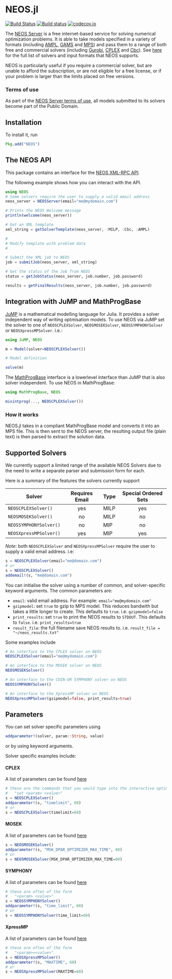 # NEOS.jl
[![Build Status](https://travis-ci.org/odow/NEOS.jl.svg?branch=master)](https://travis-ci.org/odow/NEOS.jl)
[![Build status](https://ci.appveyor.com/api/projects/status/u54uaoskgjd87gxb/branch/master?svg=true)](https://ci.appveyor.com/project/odow/neos-jl/branch/master)
[![codecov.io](http://codecov.io/github/odow/NEOS.jl/coverage.svg?branch=master)](http://codecov.io/github/odow/NEOS.jl?branch=master)

The [NEOS Server](http://www.neos-server.org/neos) is a free internet-based service for solving numerical optimization problems. It is able to take models specified in a variety of formats (including [AMPL](http://ampl.com/), [GAMS](http://www.gams.com/) and [MPS](https://en.wikipedia.org/wiki/MPS_%28format%29)) and pass them to a range of both free and commercial solvers (including [Gurobi](http://www.gurobi.com/), [CPLEX](http://www-03.ibm.com/software/products/en/ibmilogcpleoptistud/) and [Cbc](https://projects.coin-or.org/Cbc)). See [here](http://www.neos-server.org/neos/solvers/index.html) for the full list of solvers and input formats that NEOS supports.

NEOS is particularly useful if you require a commercial solver, but are unable to afford the subscription, or are not eligible for a free license, or if your problem is larger than the limits placed on free versions.

### Terms of use
As part of the [NEOS Server terms of use](http://www.neos-server.org/neos/termofuse.html), all models submitted to its solvers become part of the Public Domain.

## Installation
To install it, run

```julia
Pkg.add("NEOS")
```

## The NEOS API
This package contains an interface for the [NEOS XML-RPC API](http://www.neos-server.org/neos/NEOS-API.html).

The following example shows how you can interact with the API.

```julia
using NEOS
# Some solvers require the user to supply a valid email address
neos_server = NEOSServer(email="me@mydomain.com")

# Prints the NEOS Welcome message
println(welcome(neos_server))

# Get an XML template
xml_string = getSolverTemplate(neos_server, :MILP, :Cbc, :AMPL)

#
# Modify template with problem data
#

# Submit the XML job to NEOS
job = submitJob(neos_server, xml_string)

# Get the status of the Job from NEOS
status = getJobStatus(neos_server, job.number, job.password)

results = getFinalResults(neos_server, job.number, job.password)
```

## Integration with JuMP and MathProgBase
[JuMP](https://github.com/JuliaOpt/JuMP.jl) is a mathematical modelling language for Julia. It provides a solver independent way of writing optmisation models. To use NEOS via JuMP set the solver to one of `NEOSCPLEXSolver`, `NEOSMOSEKSolver`, `NEOSSYMPHONYSolver` or `NEOSXpressMPSolver`. i.e.:

```julia
using JuMP, NEOS

m = Model(solver=NEOSCPLEXSolver())

# Model definition

solve(m)
```

 The [MathProgBase](https://github.com/JuliaOpt/MathProgBase.jl) interface is a lowerlevel interface than JuMP that is also solver independent. To use NEOS in MathProgBase:

```julia
using MathProgBase, NEOS

mixintprog(..., NEOSCPLEXSolver())

```

### How it works

NEOS.jl takes in a compliant MathProgBase model and converts it into an MPS file. This is then sent to the NEOS server, the resulting output file (plain text) is then parsed to extract the solution data.


## Supported Solvers
We currently support a limited range of the available NEOS Solvers due to the need to write a separate parser and submission form for each.

Here is a summary of the features the solvers currently support

| Solver                 | Requires Email | Type   | Special Ordered Sets |
| -------------------    | :------------: | :----- | :---: |
| `NEOSCPLEXSolver()`    | yes            |  MILP  | yes   |
| `NEOSMOSEKSolver()`    | no             |  MILP  | no    |
| `NEOSSYMPHONYSolver()` | no             |  MIP   | no    |
| `NEOSXpressMPSolver()` | yes            |  MIP   | yes   |

*Note*: both `NEOSCPLEXSolver` and `NEOSXpressMPSolver` require the user to supply a valid email address. i.e:
```julia
s = NEOSCPLEXSolver(email="me@domain.com")
# or
s = NEOSCPLEXSolver()
addemail!(s, "me@domain.com")
```

You can initialise the solver using a number of common, and solver-specific keyword arguments. The common parameters are:
 - `email`: valid email address. For example: `email="me@mydomain.com"`
 - `gzipmodel`: set `true` to gzip to MPS model. This reduces bandwith but takes a little longer to create. This defaults to `true`. i.e. `gzipmodel=false`
 - `print_results`: set `true` to print the NEOS results to `STDOUT`. This defaults to `false`. i.e. `print_results=true`
 - `result_file`: the full filename save NEOS results to. i.e. `result_file = "~/neos_results.txt"`

Some examples include
```julia
# An interface to the CPLEX solver on NEOS
NEOSCPLEXSolver(email="me@mydomain.com")

# An interface to the MOSEK solver on NEOS
NEOSMOSEKSolver()

# An interface to the COIN-OR SYMPHONY solver on NEOS
NEOSSYMPHONYSolver()

# An interface to the XpressMP solver on NEOS
NEOSXpressMPSolver(gzipmodel=false, print_results=true)
 ```


## Parameters

You can set solver specific parameters using

```julia
addparameter!(solver, param::String, value)
```

or by using keyword arguments.

Solver specific examples include:

#### CPLEX
A list of parameters can be found [here](http://www-01.ibm.com/support/knowledgecenter/SSSA5P_12.6.1/ilog.odms.cplex.help/CPLEX/InteractiveOptimizer/topics/commands.html)
```julia
# these are the commands that you would type into the interactive optimiser
# 	"set <param> <value>"
s = NEOSCPLEXSolver()
addparameter!(s, "timelimit", 60)
# or
s = NEOSCPLEXSolver(timelimit=60)
```

#### MOSEK
A list of parameters can be found [here](http://docs.mosek.com/7.0/capi/Parameters.html)
```julia
s = NEOSMOSEKSolver()
addparameter!(s, "MSK_DPAR_OPTIMIZER_MAX_TIME", 60)
# or
s = NEOSMOSEKSolver(MSK_DPAR_OPTIMIZER_MAX_TIME=60)
```

#### SYMPHONY
A list of parameters can be found [here](http://www.coin-or.org/SYMPHONY/man-5.6/node273.html#params)
```julia
# these are often of the form
# 	"<param> <value>"
s = NEOSSYMPHONYSolver()
addparameter!(s, "time_limit", 60)
# or
s = NEOSSYMPHONYSolver(time_limit=60)
```

#### XpressMP
A list of parameters can be found [here](http://tomopt.com/docs/xpress/tomlab_xpress008.php)
```julia
# these are often of the form
# 	"<param>=<value>"
s = NEOSXpressMPSolver()
addparameter!(s, "MAXTIME", 60)
# or
s = NEOSXpressMPSolver(MAXTIME=60)
```
